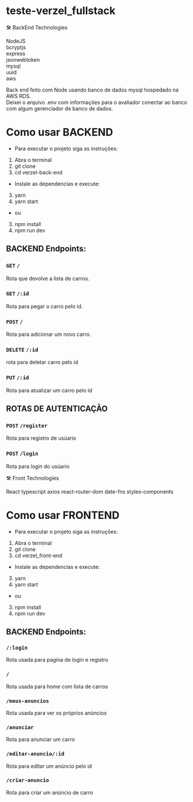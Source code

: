 # teste-verzel_fullstack

🛠 BackEnd Technologies

NodeJS <br />
bcryptjs <br />
express <br />
jsonwebtoken <br />
mysql <br />
uuid <br />
aws <br />


Back end feito com Node usando banco de dados mysql hospedado na AWS RDS. <br />
Deixei o arquivo .env com informações para o avaliador conectar ao banco com algum gerenciador de banco de dados.

Como usar BACKEND
=================

- Para executar o projeto siga as instruções:


1. Abra o terminal
2. git clone
3. cd verzel-back-end

- Instale as dependencias e execute:

3. yarn
4. yarn start

- ou

3. npm install
4. npm run dev



## BACKEND Endpoints:

### `GET` `/`

Rota que devolve a lista de carros.

### `GET` `/:id`

Rota para pegar o carro pelo id.

### `POST` `/`

Rota para adicionar um novo carro.

### `DELETE` `/:id`

rota para deletar carro pelo id

### `PUT` `/:id`

Rota para atualizar um carro pelo id

## ROTAS DE AUTENTICAÇÃO


### `POST` `/register`

Rota para registro de usúario


### `POST` `/login`

Rota para login do usúario




🛠 Front Technologies

React
typescript
axios
react-router-dom
date-fns
styles-components

Como usar FRONTEND
=================

- Para executar o projeto siga as instruções:


1. Abra o terminal
2. git clone
3. cd verzel_front-end

- Instale as dependencias e execute:

3. yarn
4. yarn start

- ou

3. npm install
4. npm run dev


## BACKEND Endpoints:

### `/:login`

Rota usada para pagina de login e registro

### `/`

Rota usada para home com lista de carros

### `/meus-anuncios`

Rota usada para ver os próprios anúncios

### `/anunciar`

Rota para anunciar um carro

### `/editar-anuncio/:id`

Rota para editar um anúncio pelo id

### `/criar-anuncio`

Rota para criar um anúncio de carro
